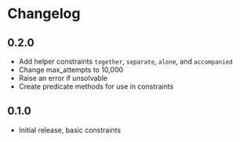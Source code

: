 # Changelog

## 0.2.0

* Add helper constraints `together`, `separate`, `alone`, and `accompanied`
* Change max_attempts to 10,000
* Raise an error if unsolvable
* Create predicate methods for use in constraints

## 0.1.0

* Initial release, basic constraints
